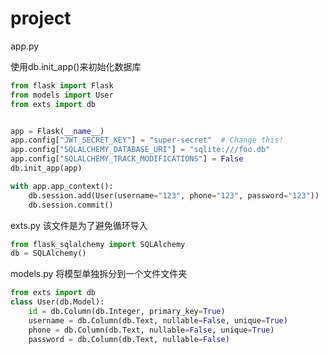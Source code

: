 # project



app.py

使用db.init_app()来初始化数据库
```python
from flask import Flask
from models import User
from exts import db


app = Flask(__name__)
app.config["JWT_SECRET_KEY"] = "super-secret"  # Change this!
app.config["SQLALCHEMY_DATABASE_URI"] = "sqlite:///foo.db"
app.config["SQLALCHEMY_TRACK_MODIFICATIONS"] = False
db.init_app(app)

with app.app_context():
    db.session.add(User(username="123", phone="123", password="123"))
    db.session.commit()

```

exts.py 
该文件是为了避免循环导入
```python
from flask_sqlalchemy import SQLAlchemy
db = SQLAlchemy()
```


models.py
将模型单独拆分到一个文件文件夹
```python
from exts import db
class User(db.Model):
    id = db.Column(db.Integer, primary_key=True)
    username = db.Column(db.Text, nullable=False, unique=True)
    phone = db.Column(db.Text, nullable=False, unique=True)
    password = db.Column(db.Text, nullable=False)
```